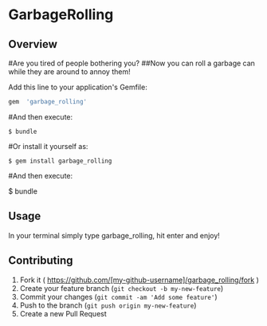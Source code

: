 # GarbageRolling

## Overview

#Are you tired of people bothering you?
##Now you can roll a garbage can while they are around to annoy them!


Add this line to your application's Gemfile:

```ruby
gem  'garbage_rolling'
```

#And then execute:

    $ bundle

#Or install it yourself as:

    $ gem install garbage_rolling

#And then execute:

$ bundle

## Usage

In your terminal simply type garbage_rolling, hit enter and enjoy!

## Contributing

1. Fork it ( https://github.com/[my-github-username]/garbage_rolling/fork )
2. Create your feature branch (`git checkout -b my-new-feature`)
3. Commit your changes (`git commit -am 'Add some feature'`)
4. Push to the branch (`git push origin my-new-feature`)
5. Create a new Pull Request
